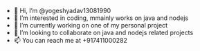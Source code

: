 - 👋 Hi, I’m @yogeshyadav13081990
- 👀 I’m interested in coding, mmainly works on java and nodejs
- 🌱 I’m currently working on one of my personal project
- 💞️ I’m looking to collaborate on java and nodejs related projects
- 📫 You can reach me at +917411000282

<!---
yogeshyadav13081990/yogeshyadav13081990 is a ✨ special ✨ repository because its `README.md` (this file) appears on your GitHub profile.
You can click the Preview link to take a look at your changes.
--->
